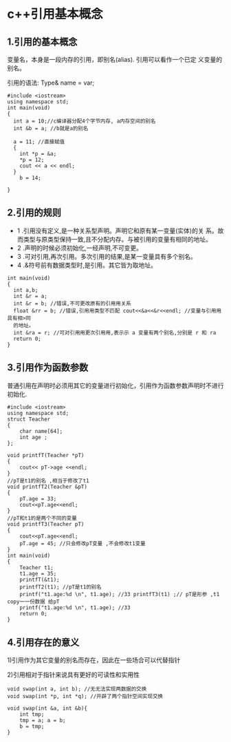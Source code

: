 # c++引用基本概念

## 1.引用的基本概念

变量名，本身是一段内存的引用，即别名\(alias\). 引用可以看作一个已定 义变量的别名。

引用的语法: Type& name = var;

```
#include <iostream>
using namespace std;
int main(void)
{
  int a = 10;//c编译器分配4个字节内存, a内存空间的别名
  int &b = a; //b就是a的别名

  a = 11; //直接赋值
  {
    int *p = &a;
    *p = 12;
    cout << a << endl;
  }
    b = 14;

}
```

## 2.引用的规则

* 1 .引用没有定义,是一种关系型声明。声明它和原有某一变量\(实体\)的关 系。故而类型与原类型保持一致,且不分配内存。与被引用的变量有相同的地址。
* 2 .声明的时候必须初始化,一经声明,不可变更。
* 3 .可对引用,再次引用。多次引用的结果,是某一变量具有多个别名。
* 4 .&符号前有数据类型时,是引用。其它皆为取地址。

```
int main(void)
{
  int a,b;
  int &r = a;
  int &r = b; //错误,不可更改原有的引⽤用关系
  float &rr = b; //错误,引⽤用类型不匹配 cout<<&a<<&r<<endl; //变量与引⽤用具有相>同
  的地址。
  int &ra = r; //可对引⽤用更次引⽤用,表⽰示 a 变量有两个别名,分别是 r 和 ra
  return 0;
}
```

## 3.引用作为函数参数

普通引用在声明时必须用其它的变量进行初始化，引用作为函数参数声明时不进行初始化.

```
#include <iostream>
using namespace std;
struct Teacher
{
    char name[64];
    int age ;
};

void printfT(Teacher *pT)
{
    cout<< pT->age <<endl;
}
//pT是t1的别名 ,相当于修改了t1
void printfT2(Teacher &pT)
{
    pT.age = 33;
    cout<<pT.age<<endl;
}
//pT和t1的是两个不同的变量
void printfT3(Teacher pT)
{
    cout<<pT.age<<endl;
    pT.age = 45; //只会修改pT变量 ,不会修改t1变量
}
int main(void)
{
    Teacher t1;
    t1.age = 35;
    printfT(&t1);
    printfT2(t1); //pT是t1的别名
    printf("t1.age:%d \n", t1.age); //33 printfT3(t1) ;// pT是形参 ,t1 copy⼀一份数据 给pT
    printf("t1.age:%d \n", t1.age); //33
    return 0;
}
```

## 4.引用存在的意义

1\)引用作为其它变量的别名而存在，因此在一些场合可以代替指针

2\)引用相对于指针来说具有更好的可读性和实用性

```
void swap(int a, int b); //⽆无法实现两数据的交换
void swap(int *p, int *q); //开辟了两个指针空间实现交换
```

```
void swap(int &a, int &b){
    int tmp;
    tmp = a; a = b;
    b = tmp;
}
```

